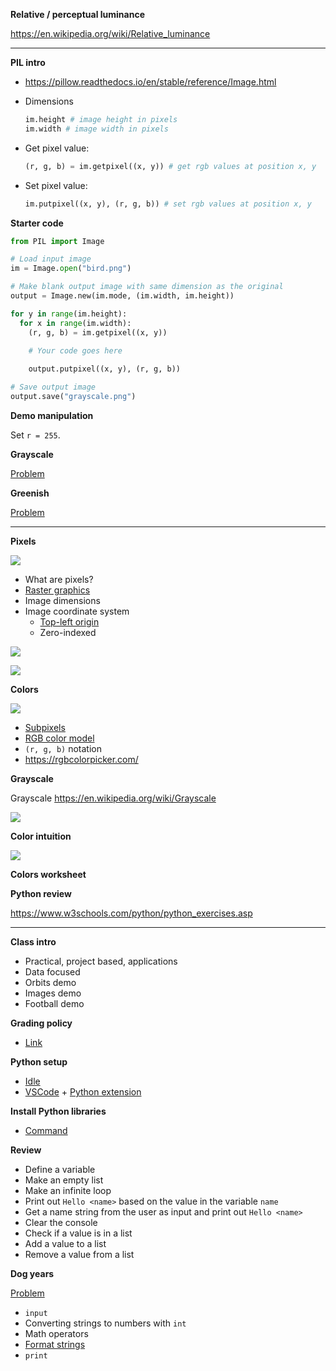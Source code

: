 **Relative / perceptual luminance**

https://en.wikipedia.org/wiki/Relative_luminance

---

**PIL intro**

- https://pillow.readthedocs.io/en/stable/reference/Image.html

- Dimensions

  ```py
  im.height # image height in pixels
  im.width # image width in pixels
  ```

- Get pixel value:

  ```py
  (r, g, b) = im.getpixel((x, y)) # get rgb values at position x, y
  ```

- Set pixel value:

  ```py
  im.putpixel((x, y), (r, g, b)) # set rgb values at position x, y
  ```

**Starter code**

```py
from PIL import Image

# Load input image
im = Image.open("bird.png")

# Make blank output image with same dimension as the original
output = Image.new(im.mode, (im.width, im.height))

for y in range(im.height):
  for x in range(im.width):
    (r, g, b) = im.getpixel((x, y))

    # Your code goes here
    
    output.putpixel((x, y), (r, g, b))

# Save output image
output.save("grayscale.png")
```

**Demo manipulation**

Set `r = 255`.

**Grayscale**

[Problem](images/grayscale)

**Greenish**

[Problem](images/greenish)

---

**Pixels**

![](images/bird.png)

- What are pixels?
- [Raster graphics](https://en.wikipedia.org/wiki/Raster_graphics)
- Image dimensions
- Image coordinate system
  - [Top-left origin](https://dsp.stackexchange.com/questions/35925/why-do-we-use-the-top-left-corner-as-the-origin-in-image-processing)
  - Zero-indexed

![](images/colors/Rgb-raster-image.png)

![](images/colors/pixel-coordinates.png)

**Colors**

![](images/colors/Pixel_geometry_01_Pengo.jpg)

- [Subpixels](https://en.wikipedia.org/wiki/Subpixel_rendering)
- [RGB color model](https://en.wikipedia.org/wiki/RGB_color_model)
- `(r, g, b)` notation
- https://rgbcolorpicker.com/

**Grayscale**

Grayscale https://en.wikipedia.org/wiki/Grayscale

![](images/grayscale/grayscale.png)

**Color intuition**

![](images/colors/the_dress.jpg)

**Colors worksheet**

**Python review**

https://www.w3schools.com/python/python_exercises.asp

---

**Class intro**

- Practical, project based, applications
- Data focused
- Orbits demo
- Images demo
- Football demo

**Grading policy**

- [Link](../shared/grading.md)

**Python setup**

- [Idle](https://www.python.org/downloads/)
- [VSCode](https://code.visualstudio.com/) +
  [Python extension](https://marketplace.visualstudio.com/items?itemName=ms-python.python)

**Install Python libraries**

- [Command](../shared/install-python-libraries)

**Review**

- Define a variable
- Make an empty list
- Make an infinite loop
- Print out `Hello <name>` based on the value in the variable `name`
- Get a name string from the user as input and print out `Hello <name>`
- Clear the console
- Check if a value is in a list
- Add a value to a list
- Remove a value from a list

**Dog years**

[Problem](dog-years)

- `input`
- Converting strings to numbers with `int`
- Math operators
- [Format strings](https://realpython.com/python-string-formatting/)
- `print`
